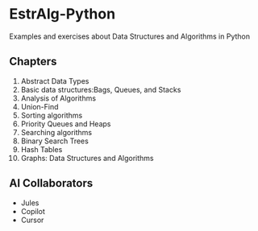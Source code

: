 # EstrAlg-Python

Examples and exercises about Data Structures and Algorithms in Python

## Chapters

1. Abstract Data Types
2. Basic data structures:Bags, Queues, and Stacks
3. Analysis of Algorithms
4. Union-Find
5. Sorting algorithms
6. Priority Queues and Heaps
7. Searching algorithms
8. Binary Search Trees
9. Hash Tables
10. Graphs: Data Structures and Algorithms


## AI Collaborators

- Jules
- Copilot
- Cursor



